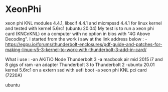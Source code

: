# XeonPhi
xeon phi KNL modules 4.4.1, libscif 4.4.1 and micmpssd 4.4.1 for linux kernel and tested with kernel 5.6rc1 (ubuntu 20.04)
My test is to run a xeon phi card (KNCnKNL) on a computer with no option in bios with "4G Above Decoding".
I started from the work i saw at the link address below : 
 -https://egpu.io/forums/thunderbolt-enclosures/pdf-guide-and-patches-for-making-linux-v5-3-kernel-to-work-with-thunderbolt-3-add-in-card/

What i use :
 -an AKiTiO Node Thunderbolt 3 
 -a macbook air mid 2015 i7 and 8 gigs of ram
 -an adapter Thunderbolt 3 to Thunderbolt 2
 -ubuntu 20.01 kernel 5.6rc1 on a extern ssd with uefi boot
 -a xeon phi KNL pci card (7220A)
 
 
 ubuntu 
